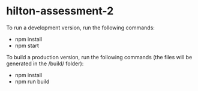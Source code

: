 # hilton-assessment-2

To run a development version, run the following commands:
* npm install
* npm start

To build a production version, run the following commands (the files will be generated in the /build/ folder):
* npm install
* npm run build
